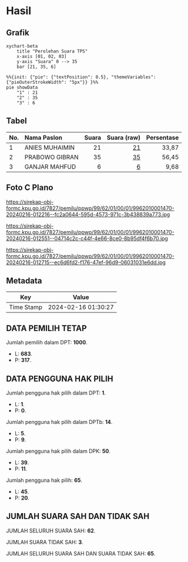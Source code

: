 # Hasil

## Grafik

```mermaid
xychart-beta
    title "Perolehan Suara TPS"
    x-axis [01, 02, 03]
    y-axis "Suara" 0 --> 35
    bar [21, 35, 6]
```

```mermaid
%%{init: {"pie": {"textPosition": 0.5}, "themeVariables": {"pieOuterStrokeWidth": "5px"}} }%%
pie showData
    "1" : 21
    "2" : 35
    "3" : 6
```

## Tabel

| No. | Nama Paslon    | Suara | Suara (raw) | Persentase |
|:--- |:-------------- | -----:| -----------:| ----------:|
| 1   | ANIES MUHAIMIN | 21    | [21][p-1]   | 33,87      |
| 2   | PRABOWO GIBRAN | 35    | [35][p-2]   | 56,45      |
| 3   | GANJAR MAHFUD  | 6     | [6][p-3]    | 9,68       |


[p-1]: https://github.com/gigit-pemilu/pemilu-2024-99-luar-negeri/blob/main/pilpres/hitung-suara/sub/99-luar-negeri/sub/62-kuala-lumpur-malaysia/sub/01-kuala-lumpur-malaysia/sub/0001-kuala-lumpur-malaysia/sub/470-tps-157/sub/paslon-1.txt
[p-2]: https://github.com/gigit-pemilu/pemilu-2024-99-luar-negeri/blob/main/pilpres/hitung-suara/sub/99-luar-negeri/sub/62-kuala-lumpur-malaysia/sub/01-kuala-lumpur-malaysia/sub/0001-kuala-lumpur-malaysia/sub/470-tps-157/sub/paslon-2.txt
[p-3]: https://github.com/gigit-pemilu/pemilu-2024-99-luar-negeri/blob/main/pilpres/hitung-suara/sub/99-luar-negeri/sub/62-kuala-lumpur-malaysia/sub/01-kuala-lumpur-malaysia/sub/0001-kuala-lumpur-malaysia/sub/470-tps-157/sub/paslon-3.txt

## Foto C Plano

https://sirekap-obj-formc.kpu.go.id/7827/pemilu/ppwp/99/62/01/00/01/9962010001470-20240216-012216--fc2a0644-595d-4573-971c-3b438839a773.jpg

https://sirekap-obj-formc.kpu.go.id/7827/pemilu/ppwp/99/62/01/00/01/9962010001470-20240216-012551--04714c2c-c44f-4e66-8ce0-8b95df4f6b70.jpg

https://sirekap-obj-formc.kpu.go.id/7827/pemilu/ppwp/99/62/01/00/01/9962010001470-20240216-012715--ec6d6fd2-f176-47ef-96d9-06031031e6dd.jpg


## Metadata

| Key        | Value               |
| ---------- | ------------------- |
| Time Stamp | 2024-02-16 01:30:27 |


## DATA PEMILIH TETAP

Jumlah pemilih dalam DPT: **1000**.
 * L: **683**.
 * P: **317**.

## DATA PENGGUNA HAK PILIH

Jumlah pengguna hak pilih dalam DPT: **1**.
 * L: **1**.
 * P: **0**.

Jumlah pengguna hak pilih dalam DPTb: **14**.
 * L: **5**.
 * P: **9**.

Jumlah pengguna hak pilih dalam DPK: **50**.
 * L: **39**.
 * P: **11**.

Jumlah pengguna hak pilih: **65**.
 * L: **45**.
 * P: **20**.

## JUMLAH SUARA SAH DAN TIDAK SAH

JUMLAH SELURUH SUARA SAH: **62**.

JUMLAH SUARA TIDAK SAH: **3**.

JUMLAH SELURUH SUARA SAH DAN SUARA TIDAK SAH: **65**.


